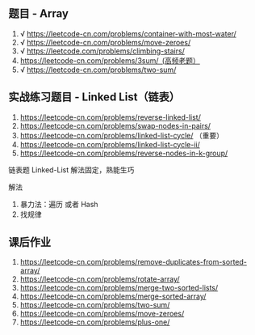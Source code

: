 ## 题目 - Array

1. √ https://leetcode-cn.com/problems/container-with-most-water/
2. √ https://leetcode-cn.com/problems/move-zeroes/
3. √ https://leetcode.com/problems/climbing-stairs/
4. https://leetcode-cn.com/problems/3sum/ (高频老题）
5. √ https://leetcode-cn.com/problems/two-sum/

## 实战练习题目 - Linked List（链表）

1. https://leetcode-cn.com/problems/reverse-linked-list/
2. https://leetcode-cn.com/problems/swap-nodes-in-pairs/
3. https://leetcode-cn.com/problems/linked-list-cycle/ （重要）
4. https://leetcode-cn.com/problems/linked-list-cycle-ii/
5. https://leetcode-cn.com/problems/reverse-nodes-in-k-group/

链表题
Linked-List
解法固定，熟能生巧

解法

1. 暴力法：遍历 或者 Hash
2. 找规律

## 课后作业

1. https://leetcode-cn.com/problems/remove-duplicates-from-sorted-array/
2. https://leetcode-cn.com/problems/rotate-array/
3. https://leetcode-cn.com/problems/merge-two-sorted-lists/
4. https://leetcode-cn.com/problems/merge-sorted-array/
5. https://leetcode-cn.com/problems/two-sum/
6. https://leetcode-cn.com/problems/move-zeroes/
7. https://leetcode-cn.com/problems/plus-one/
